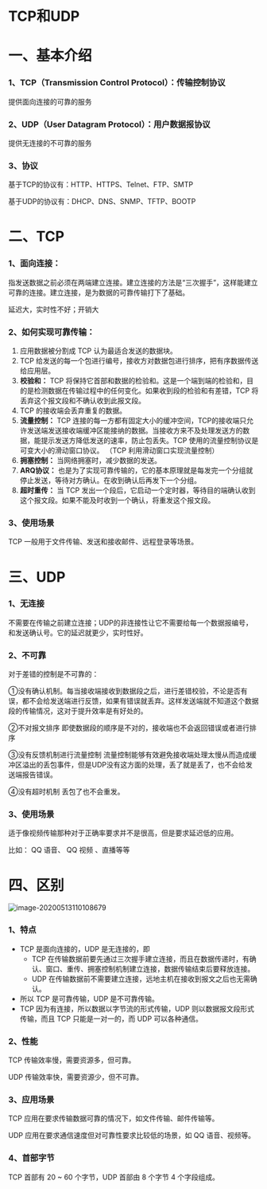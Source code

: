 # TCP和UDP

# 一、基本介绍

### 1、TCP（Transmission Control Protocol）：传输控制协议

提供面向连接的可靠的服务

### 2、UDP（User Datagram Protocol）：用户数据报协议

提供无连接的不可靠的服务

### 3、协议

基于TCP的协议有：HTTP、HTTPS、Telnet、FTP、SMTP

基于UDP的协议有：DHCP、DNS、SNMP、TFTP、BOOTP



# 二、TCP

### 1、面向连接：

指发送数据之前必须在两端建立连接。建立连接的方法是“三次握手”，这样能建立可靠的连接。建立连接，是为数据的可靠传输打下了基础。

延迟大，实时性不好；开销大

### 2、如何实现可靠传输：

1. 应用数据被分割成 TCP 认为最适合发送的数据块。
2. TCP 给发送的每一个包进行编号，接收方对数据包进行排序，把有序数据传送给应用层。
3. **校验和：** TCP 将保持它首部和数据的检验和。这是一个端到端的检验和，目的是检测数据在传输过程中的任何变化。如果收到段的检验和有差错，TCP 将丢弃这个报文段和不确认收到此报文段。
4. TCP 的接收端会丢弃重复的数据。
5. **流量控制：** TCP 连接的每一方都有固定大小的缓冲空间，TCP的接收端只允许发送端发送接收端缓冲区能接纳的数据。当接收方来不及处理发送方的数据，能提示发送方降低发送的速率，防止包丢失。TCP 使用的流量控制协议是可变大小的滑动窗口协议。 （TCP 利用滑动窗口实现流量控制）
6. **拥塞控制：** 当网络拥塞时，减少数据的发送。
7. **ARQ协议：** 也是为了实现可靠传输的，它的基本原理就是每发完一个分组就停止发送，等待对方确认。在收到确认后再发下一个分组。
8. **超时重传：** 当 TCP 发出一个段后，它启动一个定时器，等待目的端确认收到这个报文段。如果不能及时收到一个确认，将重发这个报文段。





### 3、使用场景

TCP 一般用于文件传输、发送和接收邮件、远程登录等场景。



# 三、UDP

### 1、无连接

不需要在传输之前建立连接；UDP的非连接性让它不需要给每一个数据报编号，和发送确认号。它的延迟就更少，实时性好。

### 2、不可靠

对于差错的控制是不可靠的：

①没有确认机制。每当接收端接收到数据段之后，进行差错校验，不论是否有误，都不会给发送端进行反馈，如果有错误就丢弃。这样发送端就不知道这个数据段的传输情况，这对于提升效率是有好处的。

②不对报文排序 即使数据段的顺序是不对的，接收端也不会返回错误或者进行排序 

③没有反馈机制进行流量控制 流量控制能够有效避免接收端处理太慢从而造成缓冲区溢出的丢包事件，但是UDP没有这方面的处理，丢了就是丢了，也不会给发送端报告错误。

④没有超时机制  丢包了也不会重发。

### 3、使用场景

适于像视频传输那种对于正确率要求并不是很高，但是要求延迟低的应用。

比如： QQ 语音、 QQ 视频 、直播等等



# 四、区别

![image-20200513110108679](C:\Users\彼岸の烟火\AppData\Roaming\Typora\typora-user-images\image-20200513110108679.png)



### 1、特点

- TCP 是面向连接的，UDP 是无连接的，即
  - TCP 在传输数据前要先通过三次握手建立连接，而且在数据传递时，有确认、窗口、重传、拥塞控制机制建立连接，数据传输结束后要释放连接。
  - UDP 在传输数据前不需要建立连接，远地主机在接收到报文之后也无需确认。
- 所以 TCP 是可靠传输，UDP 是不可靠传输。
- TCP 因为有连接，所以数据以字节流的形式传输，UDP 则以数据报文段形式传输，而且 TCP 只能是一对一的，而 UDP 可以各种通信。

### 2、性能

 TCP 传输效率慢，需要资源多，但可靠。

UDP 传输效率快，需要资源少，但不可靠。

### 3、应用场景

 TCP 应用在要求传输数据可靠的情况下，如文件传输、邮件传输等。

UDP 应用在要求通信速度但对可靠性要求比较低的场景，如 QQ 语音、视频等。

### 4、首部字节

 TCP 首部有 20 ~ 60 个字节，UDP 首部由 8 个字节 4 个字段组成。






